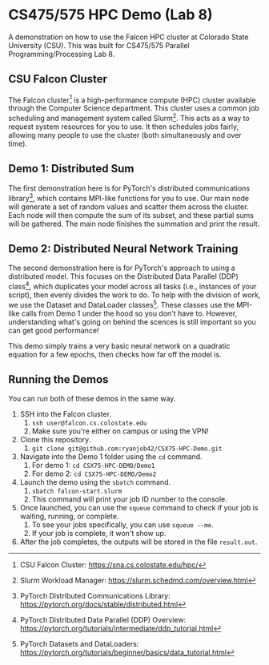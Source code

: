 # CS475/575 HPC Demo (Lab 8)
A demonstration on how to use the Falcon HPC cluster at Colorado State University (CSU). This was built for CS475/575 Parallel Programming/Processing Lab 8.

## CSU Falcon Cluster
The Falcon cluster[^falcon] is a high-performance compute (HPC) cluster available through the Computer Science department. This cluster uses a common job scheduling and management system called Slurm[^slurm]. This acts as a way to request system resources for you to use. It then schedules jobs fairly, allowing many people to use the cluster (both simultaneously and over time).

## Demo 1: Distributed Sum
The first demonstration here is for PyTorch's distributed communications library[^dist], which contains MPI-like functions for you to use. Our main node will generate a set of random values and scatter them across the cluster. Each node will then compute the sum of its subset, and these partial sums will be gathered. The main node finishes the summation and print the result.

## Demo 2: Distributed Neural Network Training
The second demonstration here is for PyTorch's approach to using a distributed model. This focuses on the Distributed Data Parallel (DDP) class[^ddp], which duplicates your model across all tasks (i.e., instances of your script), then evenly divides the work to do. To help with the division of work, we use the Dataset and DataLoader classes[^dataset]. These classes use the MPI-like calls from Demo 1 under the hood so you don't have to. However, understanding what's going on behind the scences is still important so you can get good performance!

This demo simply trains a very basic neural network on a quadratic equation for a few epochs, then checks how far off the model is.

## Running the Demos
You can run both of these demos in the same way.

1. SSH into the Falcon cluster.
   1. `ssh user@falcon.cs.colostate.edu`
   2. Make sure you're either on campus or using the VPN!
2. Clone this repository.
   1. `git clone git@github.com:ryanjob42/CSX75-HPC-Demo.git`
3. Navigate into the Demo 1 folder using the `cd` command.
   1. For demo 1: `cd CSX75-HPC-DEMO/Demo1`
   2. For demo 2: `cd CSX75-HPC-DEMO/Demo2`
4. Launch the demo using the `sbatch` command.
   1. `sbatch falcon-start.slurm`
   2. This command will print your job ID number to the console.
5. Once launched, you can use the `squeue` command to check if your job is waiting, running, or complete.
   1. To see your jobs specifically, you can use `squeue --me`.
   2. If your job is complete, it won't show up.
6. After the job completes, the outputs will be stored in the file `result.out`.


<!-- References -->
[^falcon]: CSU Falcon Cluster: https://sna.cs.colostate.edu/hpc/
[^slurm]: Slurm Workload Manager: https://slurm.schedmd.com/overview.html
[^dist]: PyTorch Distributed Communications Library: https://pytorch.org/docs/stable/distributed.html
[^ddp]: PyTorch Distributed Data Parallel (DDP) Overview: https://pytorch.org/tutorials/intermediate/ddp_tutorial.html
[^dataset]: PyTorch Datasets and DataLoaders: https://pytorch.org/tutorials/beginner/basics/data_tutorial.html
